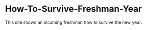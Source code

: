 # How-To-Survive-Freshman-Year
This site shows an incoming freshman how to survive the new year. 






